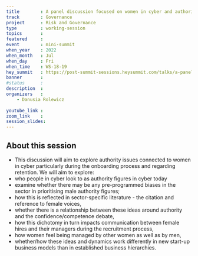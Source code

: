 ```yaml
---
title        : A panel discussion focused on women in cyber and authority (continuation)
track        : Governance
project      : Risk and Governance
type         : working-session
topics       : 
featured     :
event        : mini-summit
when_year    : 2022
when_month   : Jul
when_day     : Fri
when_time    : WS-18-19
hey_summit   : https://post-summit-sessions.heysummit.com/talks/a-panel-discussion-focused-on-women-in-cyber-and-authority/
banner       : 
#status      : 
description  :
organizers   :
    - Danusia Rolewicz
   
youtube_link : 
zoom_link    : 
session_slides:
---
```




## About this session

- This discussion will aim to explore authority issues connected to women in cyber particularly during the onboarding process and regarding retention. We will aim to explore:
- who people in cyber look to as authority figures in cyber today
- examine whether there may be any pre-programmed biases in the sector in prioritising male authority figures;
- how this is reflected in sector-specific literature - the citation and reference to female voices,
- whether there is a relationship between these ideas around authority and the confidence/competence debate,
- how this dichotomy in turn impacts communication between female hires and their managers during the recruitment process,
- how women feel being managed by other women as well as by men, 
- whether/how these ideas and dynamics work differently in new start-up business models than in established business hierarchies. 

